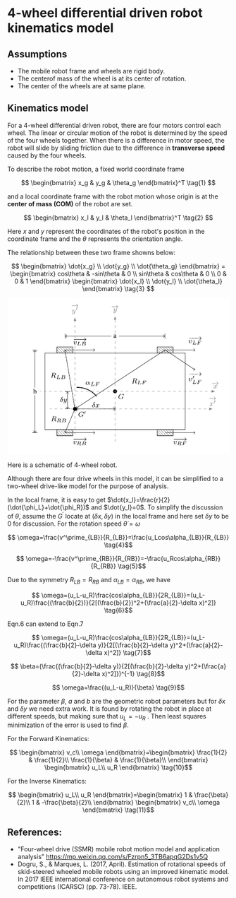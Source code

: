 # 4-wheel differential driven robot kinematics model
## Assumptions
- The mobile robot frame and wheels are rigid body. 
- The centerof mass of the wheel is at its center of rotation.
- The center of the wheels are at same plane.

## Kinematics model
For a 4-wheel differential driven robot, there are four motors control each wheel. The linear or circular motion of the robot is determined by the speed of the four wheels together. When there is a difference in motor speed, the robot will slide by sliding friction due to the difference in **transverse speed** caused by the four wheels.

To describe the robot motion, a fixed world coordinate frame 

$$ \begin{bmatrix} x_g & y_g & \theta_g \end{bmatrix}^T \tag{1} $$

and a local coordinate frame with the robot motion whose origin is at the **center of mass (COM)** of the robot are set.

$$ \begin{bmatrix} x_l & y_l & \theta_l \end{bmatrix}^T \tag{2} $$ 

Here $x$ and $y$ represent the coordinates of the robot's position in the coordinate frame and the $\theta$ represents the orientation angle.

The relationship between these two frame showns below:

$$ \begin{bmatrix} \dot{x_g} \\ 
\dot{y_g} \\ 
\dot{\theta_g} 
\end{bmatrix} = \begin{bmatrix} cos\theta & -sin\theta & 0 \\ 
sin\theta & cos\theta & 0 \\ 
0 & 0 & 1 \end{bmatrix} 
\begin{bmatrix} \dot{x_l} \\ 
\dot{y_l} \\ 
\dot{\theta_l} 
\end{bmatrix} \tag{3} $$ 

![picture1](./4-wheel.png)

Here is a schematic of 4-wheel robot. 

Although there are four drive wheels in this model, it can be simplified to a two-wheel drive-like model for the purpose of analysis.

In the local frame, it is easy to get $\dot{x_l}=\frac{r}{2}(\dot{\phi_L}+\dot{\phi_R})$ and $\dot{y_l}=0$.
To simplify the discussion of $\dot{\theta}$, assume the $G^\prime$ locate at $(\delta x,\delta y)$ in the local frame and here set $\delta y$ to be 0 for discussion. For the rotation speed $\dot{\theta}=\omega$

$$ \omega=\frac{v^\prime_{LB}}{R_{LB}}=\frac{u_Lcos\alpha_{LB}}{R_{LB}} \tag{4}$$

$$ \omega=-\frac{v^\prime_{RB}}{R_{RB}}=-\frac{u_Rcos\alpha_{RB}}{R_{RB}} \tag{5}$$

Due to the symmetry $R_{LB}=R_{RB}$ and $\alpha_{LB}=\alpha_{RB}$, we have 

$$ \omega=(u_L-u_R)\frac{cos\alpha_{LB}}{2R_{LB}}=(u_L-u_R)\frac{(\frac{b}{2})}{2[(\frac{b}{2})^2+(\frac{a}{2}-\delta x)^2]} \tag{6}$$

Eqn.6 can extend to Eqn.7

$$ \omega=(u_L-u_R)\frac{cos\alpha_{LB}}{2R_{LB}}=(u_L-u_R)\frac{(\frac{b}{2}-\delta y)}{2[(\frac{b}{2}-\delta y)^2+(\frac{a}{2}-\delta x)^2]} \tag{7}$$

$$ \beta=(\frac{(\frac{b}{2}-\delta y)}{2[(\frac{b}{2}-\delta y)^2+(\frac{a}{2}-\delta x)^2]})^{-1} \tag{8}$$

$$ \omega=\frac{(u_L-u_R)}{\beta} \tag{9}$$

For the parameter $\beta$, $a$ and $b$ are the geometric robot parameters but for $\delta x$ and $\delta y$ we need extra work. It is found by rotating the robot in place at different speeds, but making sure that $u_L=-u_R$ . Then least squares minimization of the error is used to find $\beta$.

For the Forward Kinematics:

$$ \begin{bmatrix}
    v_c\\ 
    \omega
\end{bmatrix}=\begin{bmatrix}
    \frac{1}{2} & \frac{1}{2}\\
    \frac{1}{\beta} & \frac{1}{\beta}\\
\end{bmatrix} \begin{bmatrix}
    u_L\\ 
    u_R
\end{bmatrix} \tag{10}$$

For the Inverse Kinematics:

$$ \begin{bmatrix}
    u_L\\ 
    u_R
\end{bmatrix}=\begin{bmatrix}
    1 & \frac{\beta}{2}\\
    1 & -\frac{\beta}{2}\\
\end{bmatrix} \begin{bmatrix}
    v_c\\ 
    \omega
\end{bmatrix} \tag{11}$$

## References:
- "Four-wheel drive (SSMR) mobile robot motion model and application analysis" https://mp.weixin.qq.com/s/Fzrpn5_3TB6apqG2Ds1v5Q
- Dogru, S., & Marques, L. (2017, April). Estimation of rotational speeds of skid-steered wheeled mobile robots using an improved kinematic model. In 2017 IEEE international conference on autonomous robot systems and competitions (ICARSC) (pp. 73-78). IEEE.